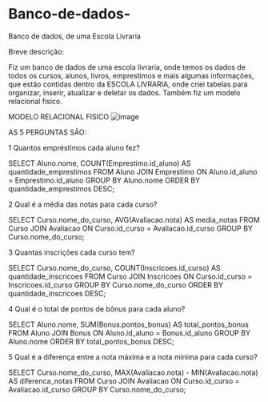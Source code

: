 # Banco-de-dados-
Banco de dados, de uma Escola Livraria


  Breve descrição:

  Fiz um banco de dados de uma escola livraria, onde temos os dados de todos os cursos, alunos, livros, emprestimos e mais algumas informações, que estão contidas dentro da ESCOLA LIVRARIA, onde criei tabelas para organizar, inserir, atualizar e deletar os dados. Também fiz um modelo relacional fisico.


MODELO RELACIONAL FISICO
![image](https://github.com/LostRoses/Banco-de-dados-/assets/99661044/16f0c5ac-22a4-4ecf-af20-a5b2885eb51b)


AS 5 PERGUNTAS SÃO:

1 Quantos empréstimos cada aluno fez?

SELECT Aluno.nome, COUNT(Emprestimo.id_aluno) AS quantidade_emprestimos
FROM Aluno
JOIN Emprestimo ON Aluno.id_aluno = Emprestimo.id_aluno
GROUP BY Aluno.nome
ORDER BY quantidade_emprestimos DESC;


2 Qual é a média das notas para cada curso?

SELECT Curso.nome_do_curso, AVG(Avaliacao.nota) AS media_notas
FROM Curso
JOIN Avaliacao ON Curso.id_curso = Avaliacao.id_curso
GROUP BY Curso.nome_do_curso;

3 Quantas inscrições cada curso tem?

SELECT Curso.nome_do_curso, COUNT(Inscricoes.id_curso) AS quantidade_inscricoes
FROM Curso
JOIN Inscricoes ON Curso.id_curso = Inscricoes.id_curso
GROUP BY Curso.nome_do_curso
ORDER BY quantidade_inscricoes DESC;

4 Qual é o total de pontos de bônus para cada aluno?

SELECT Aluno.nome, SUM(Bonus.pontos_bonus) AS total_pontos_bonus
FROM Aluno
JOIN Bonus ON Aluno.id_aluno = Bonus.id_aluno
GROUP BY Aluno.nome
ORDER BY total_pontos_bonus DESC;

5 Qual é a diferença entre a nota máxima e a nota mínima para cada curso?

SELECT Curso.nome_do_curso, MAX(Avaliacao.nota) - MIN(Avaliacao.nota) AS diferenca_notas
FROM Curso
JOIN Avaliacao ON Curso.id_curso = Avaliacao.id_curso
GROUP BY Curso.nome_do_curso;







